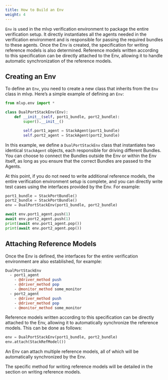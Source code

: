 ```yaml
---
title: How to Build an Env
weight: 4
---
```


`Env` is used in the mlvp verification environment to package the entire verification setup. It directly instantiates all the agents needed in the verification environment and is responsible for passing the required bundles to these agents.
Once the Env is created, the specification for writing reference models is also determined. Reference models written according to this specification can be directly attached to the Env, allowing it to handle automatic synchronization of the reference models.

## Creating an Env 
To define an `Env`, you need to create a new class that inherits from the `Env` class in mlvp. Here’s a simple example of defining an `Env`:

```python
from mlvp.env import *

class DualPortStackEnv(Env):
    def __init__(self, port1_bundle, port2_bundle):
        super().__init__()

        self.port1_agent = StackAgent(port1_bundle)
        self.port2_agent = StackAgent(port2_bundle)
```
In this example, we define a `DualPortStackEnv` class that instantiates two identical `StackAgent` objects, each responsible for driving different Bundles.
You can choose to connect the Bundles outside the Env or within the Env itself, as long as you ensure that the correct Bundles are passed to the Agents.

At this point, if you do not need to write additional reference models, the entire verification environment setup is complete, and you can directly write test cases using the interfaces provided by the Env. For example:


```python
port1_bundle = StackPortBundle()
port2_bundle = StackPortBundle()
env = DualPortStackEnv(port1_bundle, port2_bundle)

await env.port1_agent.push(1)
await env.port2_agent.push(1)
print(await env.port1_agent.pop())
print(await env.port2_agent.pop())
```

## Attaching Reference Models 

Once the Env is defined, the interfaces for the entire verification environment are also established, for example:


```perl
DualPortStackEnv
  - port1_agent
    - @driver_method push
    - @driver_method pop
    - @monitor_method some_monitor
  - port2_agent
    - @driver_method push
    - @driver_method pop
    - @monitor_method some_monitor
```

Reference models written according to this specification can be directly attached to the Env, allowing it to automatically synchronize the reference models. This can be done as follows:


```python
env = DualPortStackEnv(port1_bundle, port2_bundle)
env.attach(StackRefModel())
```

An Env can attach multiple reference models, all of which will be automatically synchronized by the Env.

The specific method for writing reference models will be detailed in the section on writing reference models.